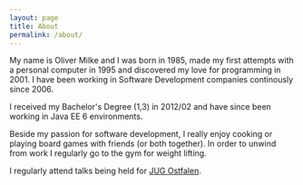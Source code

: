 ```yaml
---
layout: page
title: About
permalink: /about/
---
```


My name is Oliver Milke and I was born in 1985, made my first attempts with a personal computer in 1995 and discovered my love for programming in 2001. I have been working in Software Development companies continously since 2006.

I received my Bachelor's Degree (1,3) in 2012/02 and have since been working in Java EE 6 environments.

Beside my passion for software development, I really enjoy cooking or playing board games with friends (or both together). In order to unwind from work I regularly go to the gym for weight lifting.

I regularly attend talks being held for [JUG Ostfalen](http://www.jug-ostfalen.de/).
